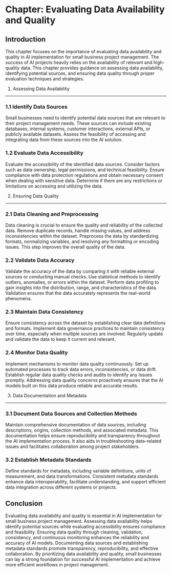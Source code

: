 Chapter: Evaluating Data Availability and Quality
=================================================

Introduction
------------

This chapter focuses on the importance of evaluating data availability and quality in AI implementation for small business project management. The success of AI projects heavily relies on the availability of relevant and high-quality data. This chapter provides guidance on assessing data availability, identifying potential sources, and ensuring data quality through proper evaluation techniques and strategies.

1. Assessing Data Availability
------------------------------

### 1.1 Identify Data Sources

Small businesses need to identify potential data sources that are relevant to their project management needs. These sources can include existing databases, internal systems, customer interactions, external APIs, or publicly available datasets. Assess the feasibility of accessing and integrating data from these sources into the AI solution.

### 1.2 Evaluate Data Accessibility

Evaluate the accessibility of the identified data sources. Consider factors such as data ownership, legal permissions, and technical feasibility. Ensure compliance with data protection regulations and obtain necessary consent when dealing with sensitive data. Determine if there are any restrictions or limitations on accessing and utilizing the data.

2. Ensuring Data Quality
------------------------

### 2.1 Data Cleaning and Preprocessing

Data cleaning is crucial to ensure the quality and reliability of the collected data. Remove duplicate records, handle missing values, and address inconsistencies within the dataset. Preprocess the data by standardizing formats, normalizing variables, and resolving any formatting or encoding issues. This step improves the overall quality of the data.

### 2.2 Validate Data Accuracy

Validate the accuracy of the data by comparing it with reliable external sources or conducting manual checks. Use statistical methods to identify outliers, anomalies, or errors within the dataset. Perform data profiling to gain insights into the distribution, range, and characteristics of the data. Validation ensures that the data accurately represents the real-world phenomena.

### 2.3 Maintain Data Consistency

Ensure consistency across the dataset by establishing clear data definitions and formats. Implement data governance practices to maintain consistency over time, especially when multiple sources are involved. Regularly update and validate the data to keep it current and relevant.

### 2.4 Monitor Data Quality

Implement mechanisms to monitor data quality continuously. Set up automated processes to track data errors, inconsistencies, or data drift. Establish regular data quality checks and audits to identify any issues promptly. Addressing data quality concerns proactively ensures that the AI models built on this data produce reliable and accurate results.

3. Data Documentation and Metadata
----------------------------------

### 3.1 Document Data Sources and Collection Methods

Maintain comprehensive documentation of data sources, including descriptions, origins, collection methods, and associated metadata. This documentation helps ensure reproducibility and transparency throughout the AI implementation process. It also aids in troubleshooting data-related issues and facilitates collaboration among project stakeholders.

### 3.2 Establish Metadata Standards

Define standards for metadata, including variable definitions, units of measurement, and data transformations. Consistent metadata standards enhance data interoperability, facilitate understanding, and support efficient data integration across different systems or projects.

Conclusion
----------

Evaluating data availability and quality is essential in AI implementation for small business project management. Assessing data availability helps identify potential sources while evaluating accessibility ensures compliance and feasibility. Ensuring data quality through cleaning, validation, consistency, and continuous monitoring enhances the reliability and accuracy of AI models. Documenting data sources and establishing metadata standards promote transparency, reproducibility, and effective collaboration. By prioritizing data availability and quality, small businesses can lay a strong foundation for successful AI implementation and achieve more efficient workflows in project management.
